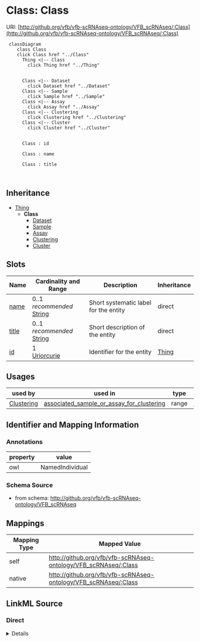 

# Class: Class



URI: [http://github.org/vfb/vfb-scRNAseq-ontology/VFB_scRNAseq/:Class](http://github.org/vfb/vfb-scRNAseq-ontology/VFB_scRNAseq/:Class)






```mermaid
 classDiagram
    class Class
    click Class href "../Class"
      Thing <|-- Class
        click Thing href "../Thing"
      

      Class <|-- Dataset
        click Dataset href "../Dataset"
      Class <|-- Sample
        click Sample href "../Sample"
      Class <|-- Assay
        click Assay href "../Assay"
      Class <|-- Clustering
        click Clustering href "../Clustering"
      Class <|-- Cluster
        click Cluster href "../Cluster"
      
      
      Class : id
        
      Class : name
        
      Class : title
        
      
```





## Inheritance
* [Thing](Thing.md)
    * **Class**
        * [Dataset](Dataset.md)
        * [Sample](Sample.md)
        * [Assay](Assay.md)
        * [Clustering](Clustering.md)
        * [Cluster](Cluster.md)



## Slots

| Name | Cardinality and Range | Description | Inheritance |
| ---  | --- | --- | --- |
| [name](name.md) | 0..1 _recommended_ <br/> [String](String.md) | Short systematic label for the entity | direct |
| [title](title.md) | 0..1 _recommended_ <br/> [String](String.md) | Short description of the entity | direct |
| [id](id.md) | 1 <br/> [Uriorcurie](Uriorcurie.md) | Identifier for the entity | [Thing](Thing.md) |





## Usages

| used by | used in | type | used |
| ---  | --- | --- | --- |
| [Clustering](Clustering.md) | [associated_sample_or_assay_for_clustering](associated_sample_or_assay_for_clustering.md) | range | [Class](Class.md) |






## Identifier and Mapping Information





### Annotations

| property | value |
| --- | --- |
| owl | NamedIndividual |



### Schema Source


* from schema: http://github.org/vfb/vfb-scRNAseq-ontology/VFB_scRNAseq





## Mappings

| Mapping Type | Mapped Value |
| ---  | ---  |
| self | http://github.org/vfb/vfb-scRNAseq-ontology/VFB_scRNAseq/:Class |
| native | http://github.org/vfb/vfb-scRNAseq-ontology/VFB_scRNAseq/:Class |





## LinkML Source

<!-- TODO: investigate https://stackoverflow.com/questions/37606292/how-to-create-tabbed-code-blocks-in-mkdocs-or-sphinx -->

### Direct

<details>
```yaml
name: Class
annotations:
  owl:
    tag: owl
    value: NamedIndividual
from_schema: http://github.org/vfb/vfb-scRNAseq-ontology/VFB_scRNAseq
is_a: Thing
slots:
- name
- title

```
</details>

### Induced

<details>
```yaml
name: Class
annotations:
  owl:
    tag: owl
    value: NamedIndividual
from_schema: http://github.org/vfb/vfb-scRNAseq-ontology/VFB_scRNAseq
is_a: Thing
attributes:
  name:
    name: name
    annotations:
      owl:
        tag: owl
        value: AnnotationAssertion
    description: Short systematic label for the entity.
    from_schema: http://github.org/vfb/vfb-scRNAseq-ontology/VFB_scRNAseq
    rank: 1000
    slot_uri: rdfs:label
    alias: name
    owner: Class
    domain_of:
    - Class
    range: string
    recommended: true
  title:
    name: title
    annotations:
      owl:
        tag: owl
        value: AnnotationAssertion
    description: Short description of the entity.
    from_schema: http://github.org/vfb/vfb-scRNAseq-ontology/VFB_scRNAseq
    rank: 1000
    slot_uri: IAO:0000115
    alias: title
    owner: Class
    domain_of:
    - Class
    range: string
    recommended: true
  id:
    name: id
    description: Identifier for the entity. FlyBase identifiers should be prefixed
      with 'FlyBase:'.
    from_schema: http://github.org/vfb/vfb-scRNAseq-ontology/VFB_scRNAseq
    rank: 1000
    identifier: true
    alias: id
    owner: Class
    domain_of:
    - Thing
    range: uriorcurie
    required: true

```
</details>